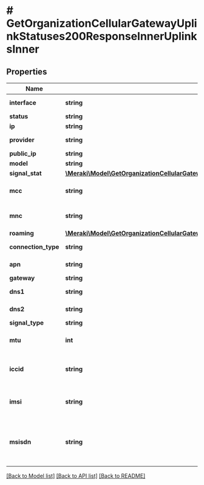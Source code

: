# # GetOrganizationCellularGatewayUplinkStatuses200ResponseInnerUplinksInner

## Properties

Name | Type | Description | Notes
------------ | ------------- | ------------- | -------------
**interface** | **string** | Uplink interface | [optional]
**status** | **string** | Uplink status | [optional]
**ip** | **string** | Uplink IP | [optional]
**provider** | **string** | Network Provider | [optional]
**public_ip** | **string** | Public IP | [optional]
**model** | **string** | Uplink model | [optional]
**signal_stat** | [**\Meraki\Model\GetOrganizationCellularGatewayUplinkStatuses200ResponseInnerUplinksInnerSignalStat**](GetOrganizationCellularGatewayUplinkStatuses200ResponseInnerUplinksInnerSignalStat.md) |  | [optional]
**mcc** | **string** | Mobile Country Code | [optional]
**mnc** | **string** | Mobile Network Code | [optional]
**roaming** | [**\Meraki\Model\GetOrganizationCellularGatewayUplinkStatuses200ResponseInnerUplinksInnerRoaming**](GetOrganizationCellularGatewayUplinkStatuses200ResponseInnerUplinksInnerRoaming.md) |  | [optional]
**connection_type** | **string** | Connection Type | [optional]
**apn** | **string** | Access Point Name | [optional]
**gateway** | **string** | Gateway IP | [optional]
**dns1** | **string** | Primary DNS IP | [optional]
**dns2** | **string** | Secondary DNS IP | [optional]
**signal_type** | **string** | Signal Type | [optional]
**mtu** | **int** | Maximum Transmission Unit | [optional]
**iccid** | **string** | Integrated Circuit Card Identification Number | [optional]
**imsi** | **string** | International Mobile Subscriber Identity | [optional]
**msisdn** | **string** | Mobile Station Integrated Services Digital Network | [optional]

[[Back to Model list]](../../README.md#models) [[Back to API list]](../../README.md#endpoints) [[Back to README]](../../README.md)

